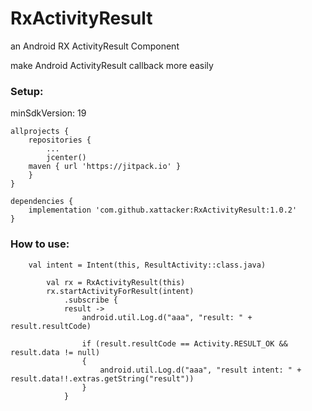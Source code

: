 # RxActivityResult
an Android RX ActivityResult Component

make Android ActivityResult callback more easily


### Setup:

minSdkVersion: 19

``` 
allprojects {
    repositories {
        ...
        jcenter()
	maven { url 'https://jitpack.io' }
    }
}

dependencies {
    implementation 'com.github.xattacker:RxActivityResult:1.0.2'
}
``` 

### How to use:
``` 
	val intent = Intent(this, ResultActivity::class.java)
	
        val rx = RxActivityResult(this)
        rx.startActivityForResult(intent)
            .subscribe {
	    	result ->
                android.util.Log.d("aaa", "result: " + result.resultCode)

                if (result.resultCode == Activity.RESULT_OK && result.data != null)
                {
                    android.util.Log.d("aaa", "result intent: " + result.data!!.extras.getString("result"))
                }
            }
``` 
